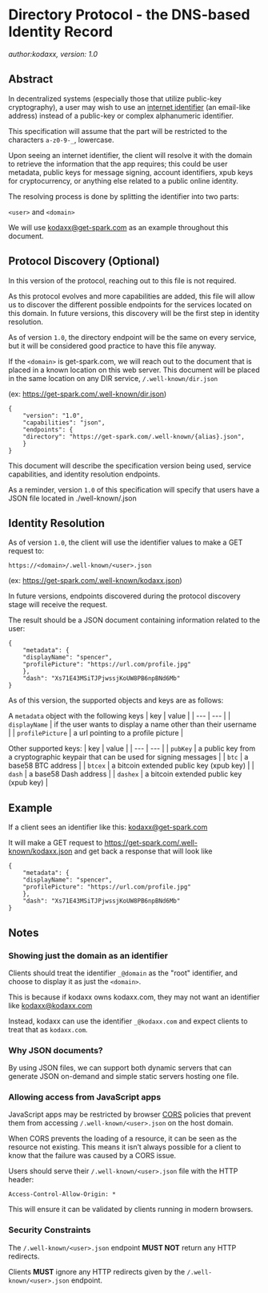 # Directory Protocol - the DNS-based Identity Record

*author:kodaxx, version: 1.0*

## Abstract
In decentralized systems (especially those that utilize public-key cryptography), a user may wish to use an [internet identifier](https://datatracker.ietf.org/doc/html/rfc5322#section-3.4.1) (an email-like address) instead of a public-key or complex alphanumeric identifier.

This specification will assume that the <user> part will be restricted to the characters `a-z0-9-_`, lowercase.

Upon seeing an internet identifier, the client will resolve it with the domain to retrieve the information that the app requires; this could be user metadata, public keys for message signing, account identifiers, xpub keys for cryptocurrency, or anything else related to a public online identity.

The resolving process is done by splitting the identifier into two parts:

`<user>` and `<domain>`

We will use kodaxx@get-spark.com as an example throughout this document.


## Protocol Discovery (Optional)
In this version of the protocol, reaching out to this file is not required.

As this protocol evolves and more capabilities are added, this file will allow us to discover the different possible endpoints for the services located on this domain. In future versions, this discovery will be the first step in identity resolution.

As of version `1.0`, the directory endpoint will be the same on every service, but it will be considered good practice to have this file anyway.

If the `<domain>` is get-spark.com, we will reach out to the document that is placed in a known location on this web server. This document will be placed in the same location on any DIR service,  `/.well-known/dir.json`

  

(ex:  https://get-spark.com/.well-known/dir.json)

    {
	    "version": "1.0", 
	    "capabilities": "json",
	    "endpoints": {
		"directory": "https://get-spark.com/.well-known/{alias}.json",
	    }
    }

This document will describe the specification version being used, service capabilities, and identity resolution endpoints.

As a reminder, version `1.0` of this specification will specify that users have a JSON file located in ./well-known/<user>.json


## Identity Resolution

As of version `1.0`, the client will use the identifier values to make a GET request to:

    https://<domain>/.well-known/<user>.json

(ex: https://get-spark.com/.well-known/kodaxx.json)

In future versions, endpoints discovered during the protocol discovery stage will receive the request.

The result should be a JSON document containing information related to the user:

    {
	    "metadata": {
		"displayName": "spencer",
		"profilePicture": "https://url.com/profile.jpg"
	    },
	    "dash": "Xs71E43MSiTJPjwssjKoUW8PB6npBNd6Mb"
    }

As of this version, the supported objects and keys are as follows:

A `metadata` object with the following keys
| key | value |
| --- | --- |
| `displayName` | if the user wants to display a name other than their username |
| `profilePicture` | a url pointing to a profile picture |

Other supported keys:
| key | value |
| --- | --- |
| `pubKey` | a public key from a cryptographic keypair that can be used for signing messages |
| `btc` | a base58 BTC address |
| `btcex` | a bitcoin extended public key (xpub key) |
| `dash` | a base58 Dash address |
| `dashex` | a bitcoin extended public key (xpub key) |

## Example
If a client sees an identifier like this: kodaxx@get-spark.com

It will make a GET request to https://get-spark.com/.well-known/kodaxx.json and get back a response that will look like

    {
	    "metadata": {
		"displayName": "spencer",
		"profilePicture": "https://url.com/profile.jpg"
	    },
	    "dash": "Xs71E43MSiTJPjwssjKoUW8PB6npBNd6Mb"
    }

## Notes

### Showing just the domain as an identifier
Clients should treat the identifier `_@domain` as the "root" identifier, and choose to display it as just the `<domain>`.

This is because if kodaxx owns kodaxx.com, they may not want an identifier like kodaxx@kodaxx.com

Instead, kodaxx can use the identifier `_@kodaxx.com` and expect clients to treat that as `kodaxx.com`.

### Why JSON documents?
By using JSON files, we can support both dynamic servers that can generate JSON on-demand and simple static servers hosting one file.

### Allowing access from JavaScript apps
JavaScript apps may be restricted by browser [CORS](https://developer.mozilla.org/en-US/docs/Web/HTTP/CORS) policies that prevent them from accessing `/.well-known/<user>.json` on the host domain.

When CORS prevents the loading of a resource, it can be seen as the resource not existing. This means it isn’t always possible for a client to know that the failure was caused by a CORS issue.

Users should serve their `/.well-known/<user>.json` file with the HTTP header:

    Access-Control-Allow-Origin: *

This will ensure it can be validated by clients running in modern browsers.

### Security Constraints
The `/.well-known/<user>.json` endpoint **MUST NOT** return any HTTP redirects.

Clients **MUST** ignore any HTTP redirects given by the `/.well-known/<user>.json` endpoint.
